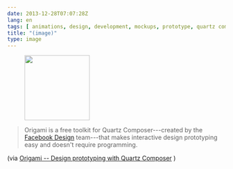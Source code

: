 ```yaml
---
date: 2013-12-28T07:07:28Z
lang: en
tags: [ animations, design, development, mockups, prototype, quartz composer, tools ]
title: "(image)"
type: image
---
```


<figure>
<a
href="https://hugo.ferreira.cc/origami-is-a-free-toolkit-for-quartz/attachment/255/"
rel="attachment"><img
src="/wp-content/uploads/2013/12/tumblr_myinmxWMku1qz82meo1_250-150x150.png"
srcset="/wp-content/uploads/2013/12/tumblr_myinmxWMku1qz82meo1_250-150x150.png 150w, /wp-content/uploads/2013/12/tumblr_myinmxWMku1qz82meo1_250.png 151w"
sizes="(max-width: 150px) 100vw, 150px" width="150" height="150" /></a></figure>

> Origami is a free toolkit for Quartz Composer---created by the
> [Facebook Design](http://www.facebook.com/design) team---that makes
> interactive design prototyping easy and doesn't require programming.

(via [Origami -- Design prototyping with Quartz
Composer](http://facebook.github.io/origami/) )

